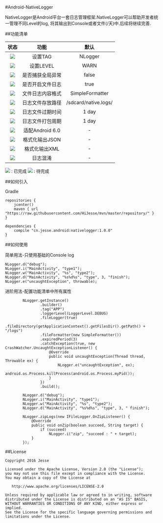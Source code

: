 #Android-NativeLogger

NativeLogger是Android平台一套日志管理框架.NativeLogger可以帮助开发者统一管理不同Level的log, 将其输出到Console或者文件(/天)中.后续将继续完善.

##功能清单

|状态|功能|默认|
|:-:|:-:|:-:|
|![](http://od9tun44g.bkt.clouddn.com/ic_done_black_18dp_1x.png)| 设置TAG | NLogger |
|![](http://od9tun44g.bkt.clouddn.com/ic_done_black_18dp_1x.png)| 设置LEVEL | WARN |
|![](http://od9tun44g.bkt.clouddn.com/ic_done_black_18dp_1x.png)| 是否捕获全局异常 | false |
|![](http://od9tun44g.bkt.clouddn.com/ic_done_black_18dp_1x.png)| 是否开启文件日志 | true |
|![](http://od9tun44g.bkt.clouddn.com/ic_done_black_18dp_1x.png)| 文件日志内容格式 | SimpleFormatter |
|![](http://od9tun44g.bkt.clouddn.com/ic_done_black_18dp_1x.png)| 日志文件存放路径 | /sdcard/native.logs/ |
|![](http://od9tun44g.bkt.clouddn.com/ic_done_black_18dp_1x.png)| 日志文件过期时间 | 1 day |
|![](http://od9tun44g.bkt.clouddn.com/ic_done_black_18dp_1x.png)| 日志文件打包周期 | 1 day |
|![](http://od9tun44g.bkt.clouddn.com/ic_done_will_black_18dp_1x.png)| 适配Android 6.0 | - |
|![](http://od9tun44g.bkt.clouddn.com/ic_done_will_black_18dp_1x.png)| 格式化输出JSON | - |
|![](http://od9tun44g.bkt.clouddn.com/ic_done_will_black_18dp_1x.png)| 格式化输出XML | - |
|![](http://od9tun44g.bkt.clouddn.com/ic_done_will_black_18dp_1x.png)| 日志混淆 | - |

![](http://od9tun44g.bkt.clouddn.com/ic_done_black_18dp_1x.png) : 已完成
![](http://od9tun44g.bkt.clouddn.com/ic_done_will_black_18dp_1x.png) : 待完成

##如何引入

Gradle


```
repositories {
    jcenter()
    maven { url "https://raw.githubusercontent.com/HiJesse/mvn/master/repository/" }
}
```

```
dependencies {
    compile "cn.jesse.android:nativelogger:1.0.0"
}
```

##如何使用

简单用法-只使用基础的Console log

```
NLogger.d("debug");
NLogger.i("MainActivity", "type1");
NLogger.w("MainActivity", "%s", "type2");
NLogger.d("MainActivity", "%s%d%s", "type", 3, "finish");
NLogger.e("uncaughtException", throwable);
```

进阶用法-配置功能清单中所有属性

```
        NLogger.getInstance()
                .builder()
                .tag("APP")
                .loggerLevel(LoggerLevel.DEBUG)
                .fileLogger(true)
                .fileDirectory(getApplicationContext().getFilesDir().getPath() + "/logs")
                .fileFormatter(new SimpleFormatter())
                .expiredPeriod(3)
                .catchException(true, new CrashWatcher.UncaughtExceptionListener() {
                    @Override
                    public void uncaughtException(Thread thread, Throwable ex) {
                        NLogger.e("uncaughtException", ex);
                        android.os.Process.killProcess(android.os.Process.myPid());
                    }
                })
                .build();

        NLogger.d("debug");
        NLogger.i("MainActivity", "type1");
        NLogger.w("MainActivity", "%s", "type2");
        NLogger.d("MainActivity", "%s%d%s", "type", 3, " finish");

        NLogger.zipLogs(new IFileLogger.OnZipListener() {
            @Override
            public void onZip(boolean succeed, String target) {
                if (succeed)
                    NLogger.i("zip", "succeed : " + target);
            }
        });
```


##License

    Copyright 2016 Jesse

    Licensed under the Apache License, Version 2.0 (the "License");
    you may not use this file except in compliance with the License.
    You may obtain a copy of the License at

       http://www.apache.org/licenses/LICENSE-2.0

    Unless required by applicable law or agreed to in writing, software
    distributed under the License is distributed on an "AS IS" BASIS,
    WITHOUT WARRANTIES OR CONDITIONS OF ANY KIND, either express or implied.
    See the License for the specific language governing permissions and
    limitations under the License.